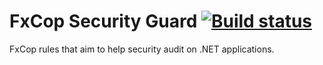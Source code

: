 # FxCop Security Guard [![Build status](https://ci.appveyor.com/api/projects/status/vhhr110kv5dmjgae?svg=true)](https://ci.appveyor.com/project/h3xstream/fxcop-security-guard)

FxCop rules that aim to help security audit on .NET applications.
